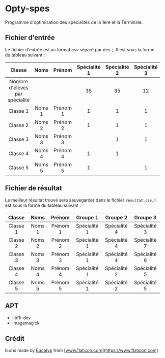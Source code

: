 # Opty-spes

Programme d'optimisation des spécialités de la 1ère et la Terminale.

## Fichier d'entrée

Le fichier d'entrée est au format _csv_ séparé par des `;`.
Il est sous la forme du tableau suivant :

|  Classe   |   Noms   |  Prénom   | Spécialité 1 | Spécialité 2 | Spécialité 3 | ... |
|:---------:|:--------:|:---------:|:------------:|:------------:|:------------:|:---:|
| Nombre d'élèves par spécialité |||      35      |      35      |      12      |     |
| Classe 1  | Noms 1   | Prénom 1  |       1      |      1       |       1      |     |
| Classe 2  | Noms 2   | Prénom 2  |       1      |      1       |       1      |     |
| Classe 3  | Noms 3   | Prénom 3  |              |      1       |       1      |  1  |
| Classe 4  | Noms 4   | Prénom 4  |       1      |      1       |              |  1  |
| Classe 5  | Noms 5   | Prénom 5  |       1      |              |       1      |  1  |

## Fichier de résultat

Le meilleur résultat trouvé sera sauvegarder dans le fichier `résultat.csv`.
Il est sous la forme du tableau suivant :

|  Classe   |   Noms   |  Prénom   |   Groupe 1   |   Groupe 2   |   Groupe 3   |
|:---------:|:--------:|:---------:|:------------:|:------------:|:------------:|
| Classe 1  | Noms 1   | Prénom 1  | Spécialité 1 | Spécialité 4 | Spécialité 3 |
| Classe 2  | Noms 2   | Prénom 2  | Spécialité 1 | Spécialité 4 | Spécialité 7 |
| Classe 3  | Noms 3   | Prénom 3  | Spécialité 1 | Spécialité 4 | Spécialité 6 |
| Classe 4  | Noms 4   | Prénom 4  | Spécialité 1 | Spécialité 2 | Spécialité 5 |
| Classe 5  | Noms 5   | Prénom 5  | Spécialité 1 | Spécialité 2 | Spécialité 5 |
 
## APT
 - libffi-dev
 - imagemagick

## Crédit
Icons made by [Eucalyp](https://www.flaticon.com/authors/eucalyp) from [www.flaticon.com](https://www.flaticon.com)